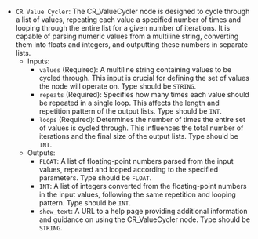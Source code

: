 - `CR Value Cycler`: The CR_ValueCycler node is designed to cycle through a list of values, repeating each value a specified number of times and looping through the entire list for a given number of iterations. It is capable of parsing numeric values from a multiline string, converting them into floats and integers, and outputting these numbers in separate lists.
    - Inputs:
        - `values` (Required): A multiline string containing values to be cycled through. This input is crucial for defining the set of values the node will operate on. Type should be `STRING`.
        - `repeats` (Required): Specifies how many times each value should be repeated in a single loop. This affects the length and repetition pattern of the output lists. Type should be `INT`.
        - `loops` (Required): Determines the number of times the entire set of values is cycled through. This influences the total number of iterations and the final size of the output lists. Type should be `INT`.
    - Outputs:
        - `FLOAT`: A list of floating-point numbers parsed from the input values, repeated and looped according to the specified parameters. Type should be `FLOAT`.
        - `INT`: A list of integers converted from the floating-point numbers in the input values, following the same repetition and looping pattern. Type should be `INT`.
        - `show_text`: A URL to a help page providing additional information and guidance on using the CR_ValueCycler node. Type should be `STRING`.
